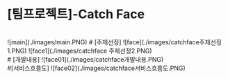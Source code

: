 # [팀프로젝트]-Catch Face
<br>
![main](./images/main.PNG)
# [주제선정]
![face](./images/catchface주제선정1.PNG)
![face1](./images/catchface 주제선정2.PNG)
<br>
# [개발내용]
![face01](./images/catchface개발내용.PNG)
<br>
#[서비스흐름도]
![face02](./images/catchface서비스흐름도.PNG)
